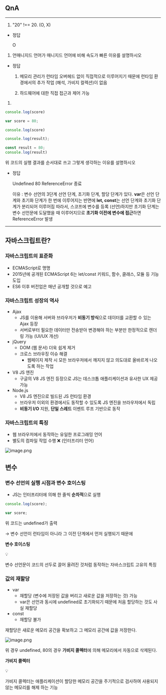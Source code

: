 ## QnA

---

1. "20" !== 20. (O, X)
- 정답
    
    O
    
1. 언매니지드 언어가 매니지드 언어에 비해 속도가 빠른 이유를 설명하시오
- 정답
    
    1. 메모리 관리가 런타임 오버헤드 없이 직접적으로 이루어지기 때문에 런타임 환경에서의 추가 작업 (해석, 가비지 컬렉션)이 없음
    
    2. 하드웨어에 대한 직접 접근과 제어 가능
    

1. 

```jsx
console.log(score)

var score = 80;

console.log(score)

console.log(result);

const result = 80;
console.log(result)
```

위 코드의 실행 결과를 순서대로 쓰고 그렇게 생각하는 이유를 설명하시오

- 정답
    
    Undefined
    80
    ReferenceError 종료
    
    이유 : 변수 선언의 3단계 선언 단계, 초기화 단계, 할당 단계가 있다.
    **var**은 선언 단계와 초기화 단계가 한 번에 이루어지는 반면에 
    **let, const**는 선언 단계와 초기화 단계가 분리되어 이루어짐
    따라서, 스코프에 변수를 등록 (선언)하지만 초기화 단계는 변수 선언문에 도달했을 때 이루어지므로 **초기화 이전에 변수에 접근**하면 ReferenceError 발생
    

---

## 자바스크립트란?

### 자바스크립트의 표준화

- ECMAScript로 명명
- 2015년에 공개된 ECMAScript 6는 let/const 키워드, 함수, 클래스, 모듈 등 기능 도입
- ES6 이후 버전업은 매년 공개할 것으로 예고

### 자바스크립트 성장의 역사

- Ajax
    - JS를 이용해 서버와 브라우저가 **비동기 방식**으로 데이터를 교환할 수 있는 Ajax 등장
    - 서버로부터 필요한 데이터만 전송받아 변경해야 하는 부분만 한정적으로 렌더링 가능 (UI/UX 개선)
- jQuery
    - DOM (웹 문서) 더욱 쉽게 제거
    - 크로스 브라우징 이슈 해결
        - 웹페이지 제작 시 모든 브라우저에서 깨지지 않고 의도대로 올바르게 나오도록 하는 작업
- V8 JS 엔진
    - 구글의 V8 JS 엔진 등장으로 JS는 데스크톱 애플리케이션과 유사한 UX 제공 가능
- Node.js
    - V8 JS 엔진으로 빌드된 JS 런타임 환경
    - 브라우저 이외의 환경에서도 동작할 수 있도록 JS 엔진을 브라우저에서 독립
    - **비동기 I/O** 지원, **단일 스레드** 이벤트 루프 기반으로 동작

### 자바스크립트의 특징

- 웹 브라우저에서 동작하는 유일한 프로그래밍 언어
- 별도의 컴파일 작업 수행 ❌ (인터프리터 언어)

![image.png](https://prod-files-secure.s3.us-west-2.amazonaws.com/a15030ff-706c-48d7-9a07-0ec2dceca825/c8cb4271-004a-412b-a498-799213c4cee9/image.png)

## 변수

### 변수 선언의 실행 시점과 변수 호이스팅

- JS는 인터프리터에 의해 한 줄씩 **순차적**으로 실행

```jsx
console.log(score);

var score;
```

위 코드는 undefined가 출력

→ 변수 선언이 런타임이 아니라 그 이전 단계에서 먼저 실행되기 때문에

**변수 호이스팅**

<aside>
💡

변수 선언문이 코드의 선두로 끌어 올려진 것처럼 동작하는 자바스크립트 고유의 특징

</aside>

### 값의 재할당

- var
    - 재할당 (변수에 저장된 값을 버리고 새로운 값을 저장하는 것) 가능
    - var은 선언과 동시에 undefined로 초기화되기 때문에 처음 할당하는 것도 사실 재할당
- const
    - 재할당 불가

재할당은 새로운 메모리 공간을 확보하고 그 메모리 공간에 값을 저장한다.

![image.png](https://prod-files-secure.s3.us-west-2.amazonaws.com/a15030ff-706c-48d7-9a07-0ec2dceca825/9e29b955-1701-4c1d-a827-463c5cde5903/image.png)

위 경우 undefined, 80의 경우 **가비지 콜렉터**에 의해 메모리에서 자동으로 삭제된다.

**가비지 콜렉터**

<aside>
💡

가비지 콜렉터는 애플리케이션이 할당한 메모리 공간을 주기적으로 검사하여 사용되지 않는 메모리를 해제 하는 기능

</aside>